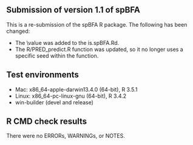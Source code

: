 ## Submission of version 1.1 of spBFA
This is a re-submission of the spBFA R package. The following has been changed:
* The \value was added to the is.spBFA.Rd. 
* The R/PRED_predict.R function was updated, so it no longer uses a specific seed within the function.

## Test environments
* Mac: x86_64-apple-darwin13.4.0 (64-bit), R 3.5.1
* Linux: x86_64-pc-linux-gnu (64-bit), R 3.4.2
* win-builder (devel and release)

## R CMD check results
There were no ERRORs, WARNINGs, or NOTES.